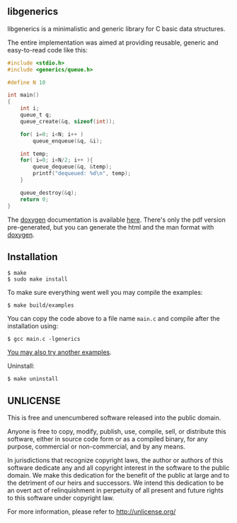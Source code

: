 libgenerics
-----------

libgenerics is a minimalistic and generic library for C basic data structures.

The entire implementation was aimed at providing reusable, generic and easy-to-read code like this:

```c
#include <stdio.h>
#include <generics/queue.h>

#define N 10

int main()
{
	int i;
	queue_t q;
	queue_create(&q, sizeof(int));

	for( i=0; i<N; i++ )
		queue_enqueue(&q, &i);

	int temp;
	for( i=0; i<N/2; i++ ){
		queue_dequeue(&q, &temp);
		printf("dequeued: %d\n", temp);
	}

	queue_destroy(&q);
	return 0;
}
```

The [doxygen](http://doxygen.org/) documentation is available [here](https://github.com/yudi-matsuzake/libgenerics/blob/master/doc/doc.pdf). There's only the pdf version pre-generated, but you can generate the html and the man format with [doxygen](http://doxygen.org/).

Installation
------------

```shell
$ make
$ sudo make install
```

To make sure everything went well you may compile the examples:

```
$ make build/examples
```

You can copy the code above to a file name `main.c` and compile after the installation using:

```shell
$ gcc main.c -lgenerics
```

[You may also try another examples](https://github.com/yudi-matsuzake/libgenerics/tree/master/doc/examples).

Uninstall:

```
$ make uninstall
```

UNLICENSE
---------

This is free and unencumbered software released into the public domain.

Anyone is free to copy, modify, publish, use, compile, sell, or
distribute this software, either in source code form or as a compiled
binary, for any purpose, commercial or non-commercial, and by any
means.

In jurisdictions that recognize copyright laws, the author or authors
of this software dedicate any and all copyright interest in the
software to the public domain. We make this dedication for the benefit
of the public at large and to the detriment of our heirs and
successors. We intend this dedication to be an overt act of
relinquishment in perpetuity of all present and future rights to this
software under copyright law.

For more information, please refer to [<http://unlicense.org/>](http://unlicense.org/)
